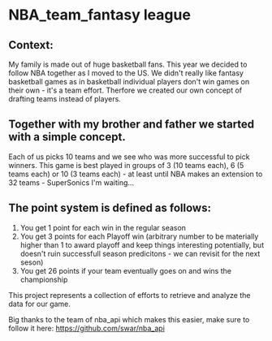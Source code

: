 # NBA_team_fantasy league

## Context:
My family is made out of huge basketball fans.
This year we decided to follow NBA together as I moved to the US.
We didn't really like fantasy basketball games as in basketball individual players don't win games on their own - it's a team effort.
Therfore we created our own concept of drafting teams instead of players.

## Together with my brother and father we started with a simple concept.
Each of us picks 10 teams and we see who was more successful to pick winners.
This game is best played in groups of 3 (10 teams each), 6 (5 teams each) or 10 (3 teams each) - at least until NBA makes an extension to 32 teams - SuperSonics I'm waiting...

## The point system is defined as follows:
1. You get 1 point for each win in the regular season
2. You get 3 points for each Playoff win (arbitrary number to be materially higher than 1 to award playoff and keep things interesting potentially, but doesn't ruin successfull season predicitons - we can revisit for the next seson)
3. You get 26 points if your team eventually goes on and wins the championship

This project represents a collection of efforts to retrieve and analyze the data for our game.

Big thanks to the team of nba_api which makes this easier, make sure to follow it here: https://github.com/swar/nba_api
